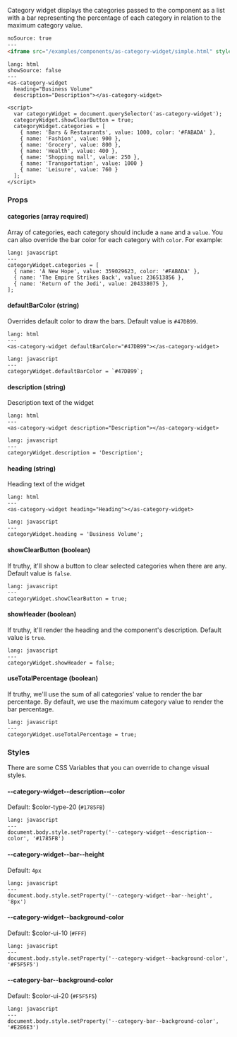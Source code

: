 Category widget displays the categories passed to the component as a list with a bar representing the percentage of each category in relation to the maximum category value.

```html
noSource: true
---
<iframe src="/examples/components/as-category-widget/simple.html" style="width: 100%; height: 330px;">
```

```code
lang: html
showSource: false
---
<as-category-widget
  heading="Business Volume"
  description="Description"></as-category-widget>

<script>
  var categoryWidget = document.querySelector('as-category-widget');
  categoryWidget.showClearButton = true;
  categoryWidget.categories = [
    { name: 'Bars & Restaurants', value: 1000, color: '#FABADA' },
    { name: 'Fashion', value: 900 },
    { name: 'Grocery', value: 800 },
    { name: 'Health', value: 400 },
    { name: 'Shopping mall', value: 250 },
    { name: 'Transportation', value: 1000 }
    { name: 'Leisure', value: 760 }
  ];
</script>
```

### Props

#### **categories** (array required)
Array of categories, each category should include a `name` and a `value`. You can also override the bar color for each category with `color`. For example:

```code
lang: javascript
---
categoryWidget.categories = [
  { name: 'A New Hope', value: 359029623, color: '#FABADA' },
  { name: 'The Empire Strikes Back', value: 236513856 },
  { name: 'Return of the Jedi', value: 204338075 },
];
```
#### **defaultBarColor** (string)
Overrides default color to draw the bars. Default value is `#47DB99`.

```code
lang: html
---
<as-category-widget defaultBarColor="#47DB99"></as-category-widget>
```
```code
lang: javascript
---
categoryWidget.defaultBarColor = `#47DB99`;
```

#### **description** (string)
Description text of the widget

```code
lang: html
---
<as-category-widget description="Description"></as-category-widget>
```
```code
lang: javascript
---
categoryWidget.description = 'Description';
```

#### **heading** (string)
Heading text of the widget

```code
lang: html
---
<as-category-widget heading="Heading"></as-category-widget>
```
```code
lang: javascript
---
categoryWidget.heading = 'Business Volume';
```

#### **showClearButton** (boolean)
If truthy, it'll show a button to clear selected categories when there are any. Default value is `false`.

```code
lang: javascript
---
categoryWidget.showClearButton = true;
```

#### **showHeader** (boolean)
If truthy, it'll render the heading and the component's description. Default value is `true`.

```code
lang: javascript
---
categoryWidget.showHeader = false;
```

#### **useTotalPercentage** (boolean)
If truthy, we'll use the sum of all categories' value to render the bar percentage.
By default, we use the maximum category value to render the bar percentage.

```code
lang: javascript
---
categoryWidget.useTotalPercentage = true;
```

### Styles
There are some CSS Variables that you can override to change visual styles.

#### **--category-widget--description--color**
Default: $color-type-20 (`#1785FB`)

```code
lang: javascript
---
document.body.style.setProperty('--category-widget--description--color', '#1785FB')
```

#### **--category-widget--bar--height**
Default: `4px`

```code
lang: javascript
---
document.body.style.setProperty('--category-widget--bar--height', '8px')
```

#### **--category-widget--background-color**
Default: $color-ui-10 (`#FFF`)

```code
lang: javascript
---
document.body.style.setProperty('--category-widget--background-color', '#F5F5F5')
```

#### **--category-bar--background-color**
Default: $color-ui-20 (`#F5F5F5`)

```code
lang: javascript
---
document.body.style.setProperty('--category-bar--background-color', '#E2E6E3')
```
